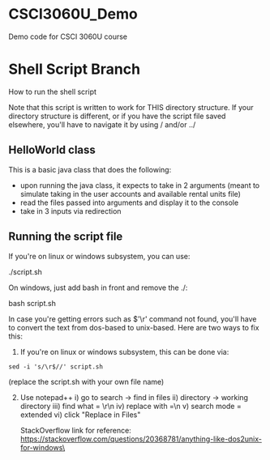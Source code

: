 # CSCI3060U_Demo
Demo code for CSCI 3060U course

# Shell Script Branch
How to run the shell script

Note that this script is written to work for THIS directory structure. If your directory structure is different, or if you have the script file saved elsewhere, you'll have to navigate it by using / and/or ../

## HelloWorld class
This is a basic java class that does the following:
- upon running the java class, it expects to take in 2 arguments (meant to simulate taking in the user accounts and available rental units file)
- read the files passed into arguments and display it to the console
- take in 3 inputs via redirection

## Running the script file
If you're on linux or windows subsystem, you can use:

./script.sh

On windows, just add bash in front and remove the ./:

bash script.sh

In case you're getting errors such as $'\r' command not found, you'll have to convert the text from dos-based to unix-based. Here are two ways to fix this:

1) If you're on linux or windows subsystem, this can be done via:

```
sed -i 's/\r$//' script.sh
```

(replace the script.sh with your own file name)

2) Use notepad++
	i) go to search -> find in files
	ii) directory -> working directory
	iii) find what = \r\n
	iv) replace with =\n
	v) search mode = extended
	vi) click "Replace in Files"

	StackOverflow link for reference: 
	https://stackoverflow.com/questions/20368781/anything-like-dos2unix-for-windows\




